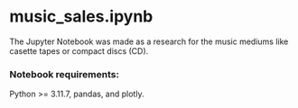 # music_sales.ipynb

The Jupyter Notebook was made as a research for the music mediums like casette tapes or compact discs (CD).

### Notebook requirements:
Python >= 3.11.7, pandas, and plotly.
